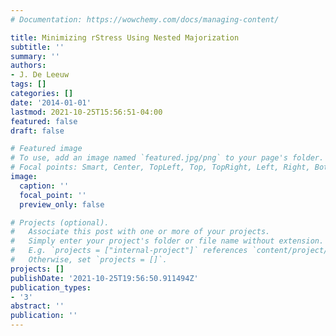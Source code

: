 ```yaml
---
# Documentation: https://wowchemy.com/docs/managing-content/

title: Minimizing rStress Using Nested Majorization
subtitle: ''
summary: ''
authors:
- J. De Leeuw
tags: []
categories: []
date: '2014-01-01'
lastmod: 2021-10-25T15:56:51-04:00
featured: false
draft: false

# Featured image
# To use, add an image named `featured.jpg/png` to your page's folder.
# Focal points: Smart, Center, TopLeft, Top, TopRight, Left, Right, BottomLeft, Bottom, BottomRight.
image:
  caption: ''
  focal_point: ''
  preview_only: false

# Projects (optional).
#   Associate this post with one or more of your projects.
#   Simply enter your project's folder or file name without extension.
#   E.g. `projects = ["internal-project"]` references `content/project/deep-learning/index.md`.
#   Otherwise, set `projects = []`.
projects: []
publishDate: '2021-10-25T19:56:50.911494Z'
publication_types:
- '3'
abstract: ''
publication: ''
---
```

